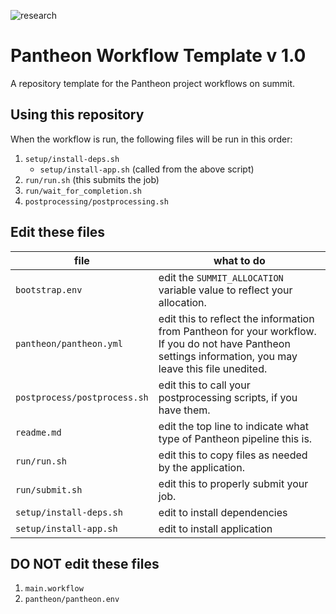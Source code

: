 ![research](https://pantheonscience.github.io/states/research.png)

# Pantheon Workflow Template v 1.0

A repository template for the Pantheon project workflows on summit.

## Using this repository

When the workflow is run, the following files will be run in this order:

1. `setup/install-deps.sh`
    - `setup/install-app.sh` (called from the above script)
1. `run/run.sh` (this submits the job)
1. `run/wait_for_completion.sh`
1. `postprocessing/postprocessing.sh`

## Edit these files
| file | what to do |
|------|---------|
|`bootstrap.env` | edit the `SUMMIT_ALLOCATION` variable value to reflect your allocation. |
|`pantheon/pantheon.yml` | edit this to reflect the information from Pantheon for your workflow. If you do not have Pantheon settings information, you may leave this file unedited. |
|`postprocess/postprocess.sh` | edit this to call your postprocessing scripts, if you have them. |
|`readme.md` | edit the top line to indicate what type of Pantheon pipeline this is. |
|`run/run.sh` | edit this to copy files as needed by the application. |
|`run/submit.sh` | edit this to properly submit your job. |
|`setup/install-deps.sh` | edit to install dependencies |
|`setup/install-app.sh` | edit to install application  |


## DO NOT edit these files

1. `main.workflow`
1. `pantheon/pantheon.env`
